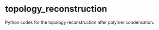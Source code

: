 # topology_reconstruction
Python codes for the topology reconstruction after polymer condensation. 
